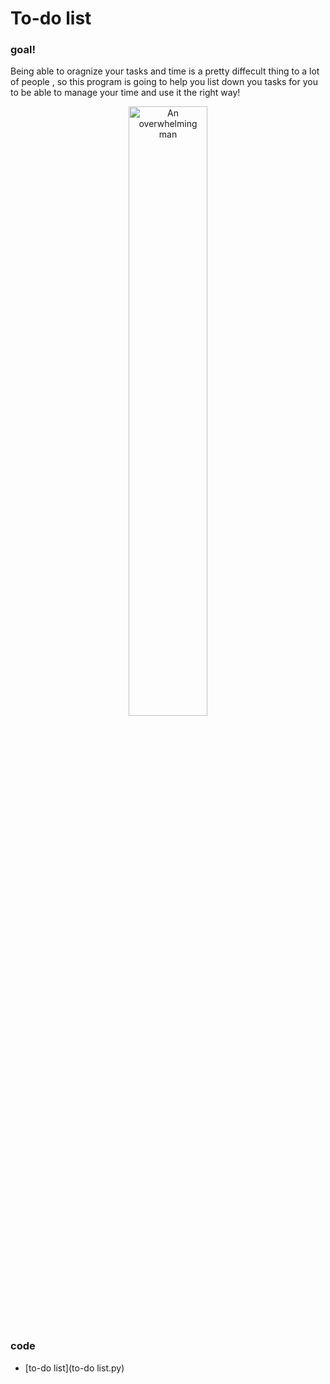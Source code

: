 # To-do list

### goal! 

Being able to oragnize your tasks and time is a pretty diffecult thing to a lot of people , so this program is going to help you list down you tasks for you to  be able to manage your time and use it the right way!

<p align="center">
<picture>
  <img alt="An overwhelming man" src="https://th.bing.com/th/id/OIP.eZagGTx71Y5Ar5GhJLtNnQHaE7?pid=ImgDet&rs=1" width="50%" hight="50%" >
</picture>
</p>


###  code 

* [to-do list](to-do list.py)
